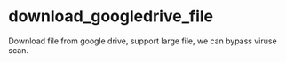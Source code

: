 # download_googledrive_file
Download file from google drive, support large file, we can bypass viruse scan.
